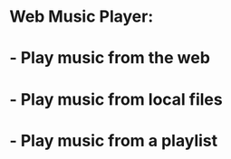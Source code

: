 # Web Music Player:
#   - Play music from the web
#   - Play music from local files
#   - Play music from a playlist

